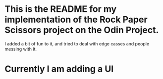 # This is the README for my implementation of the Rock Paper Scissors project on the Odin Project.

I added a bit of fun to it, and tried to deal with edge casses and people messing with it.

# Currently I am adding a UI
